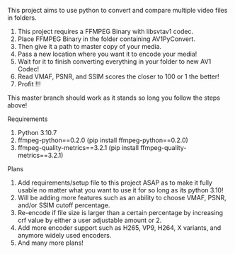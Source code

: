 This project aims to use python to convert and compare multiple video files in folders. 

1. This project requires a FFMPEG Binary with libsvtav1 codec.
2. Place FFMPEG Binary in the folder containing AV1PyConvert.
3. Then give it a path to master copy of your media.
4. Pass a new location where you want it to encode your media!
5. Wait for it to finish converting everything in your folder to new AV1 Codec!
6. Read VMAF, PSNR, and SSIM scores the closer to 100 or 1 the better!
7. Profit !!!

This master branch should work as it stands so long you follow the steps above!

Requirements
1. Python 3.10.7
2. ffmpeg-python==0.2.0 (pip install ffmpeg-python==0.2.0)
3. ffmpeg-quality-metrics==3.2.1 (pip install ffmpeg-quality-metrics==3.2.1)


Plans
1. Add requirements/setup file to this project ASAP as to make it fully usable no matter what you want to use it for so long as its python 3.10!
2. Will be adding more features such as an ability to choose VMAF, PSNR, and/or SSIM cutoff percentage.
3. Re-encode if file size is larger than a certain percentage by increasing crf value by either a user adjustable amount or 2.
4. Add more encoder support such as H265, VP9, H264, X variants, and anymore widely used encoders.
5. And many more plans!